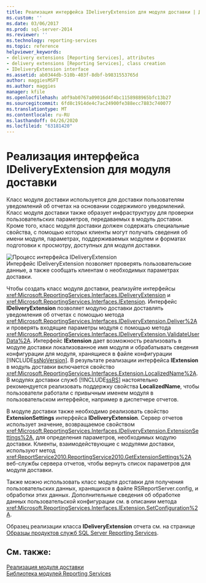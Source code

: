 ```yaml
---
title: Реализация интерфейса IDeliveryExtension для модуля доставки | Документы Майкрософт
ms.custom: ''
ms.date: 03/06/2017
ms.prod: sql-server-2014
ms.reviewer: ''
ms.technology: reporting-services
ms.topic: reference
helpviewer_keywords:
- delivery extensions [Reporting Services], attributes
- delivery extensions [Reporting Services], class creation
- IDeliveryExtension interface
ms.assetid: ab0344db-510b-403f-8dbf-b9831553765d
author: maggiesMSFT
ms.author: maggies
manager: kfile
ms.openlocfilehash: a0f9ab0767a09016d4f4bc1158988965bfc13b27
ms.sourcegitcommit: 6fd8c1914de4c7ac24900fe388ecc7883c740077
ms.translationtype: MT
ms.contentlocale: ru-RU
ms.lasthandoff: 04/26/2020
ms.locfileid: "63181420"
---
```

# <a name="implementing-the-ideliveryextension-interface-for-a-delivery-extension"></a>Реализация интерфейса IDeliveryExtension для модуля доставки
  Класс модуля доставки используется для доставки пользователям уведомлений об отчетах на основании содержимого уведомлений. Класс модуля доставки также образует инфраструктуру для проверки пользовательских параметров, передаваемых в модуль доставки. Кроме того, класс модуля доставки должен содержать специальные свойства, с помощью которых клиенты могут получать сведения об имени модуля, параметрах, поддерживаемых модулем и форматах подготовки к просмотру, доступных для модуля доставки.  
  
 ![Процесс интерфейса IDeliveryExtension](../../media/bk-ext-02.gif "Процесс интерфейса IDeliveryExtension")  
Интерфейс IDeliveryExtension позволяет проверять пользовательские данные, а также сообщать клиентам о необходимых параметрах доставки.  
  
 Чтобы создать класс модуля доставки, реализуйте интерфейсы <xref:Microsoft.ReportingServices.Interfaces.IDeliveryExtension> и <xref:Microsoft.ReportingServices.Interfaces.IExtension>. Интерфейс **IDeliveryExtension** позволяет модулю доставки доставлять уведомления об отчетах с помощью метода <xref:Microsoft.ReportingServices.Interfaces.IDeliveryExtension.Deliver%2A> и проверять входящие параметры модуля с помощью метода <xref:Microsoft.ReportingServices.Interfaces.IDeliveryExtension.ValidateUserData%2A>. Интерфейс **IExtension** дает возможность реализовать в модуле доставки локализованное имя модуля и обрабатывать сведения конфигурации для модуля, хранящиеся в файле конфигурации [!INCLUDE[ssNoVersion](../../../includes/ssnoversion-md.md)]. В результате реализации интерфейса **IExtension** в модуль доставки включается свойство <xref:Microsoft.ReportingServices.Interfaces.Extension.LocalizedName%2A>. В модулях доставки служб [!INCLUDE[ssRS](../../../includes/ssrs.md)] настоятельно рекомендуется реализовать поддержку свойства **LocalizedName**, чтобы пользователи работали с привычным именем модуля в пользовательском интерфейсе, например в диспетчере отчетов.  
  
 В модуле доставки также необходимо реализовать свойство **ExtensionSettings** интерфейса **IDeliveryExtension**. Сервер отчетов использует значение, возвращаемое свойством <xref:Microsoft.ReportingServices.Interfaces.IDeliveryExtension.ExtensionSettings%2A>, для определения параметров, необходимых модулю доставки. Клиенты, взаимодействующие с модулями доставки, используют метод <xref:ReportService2010.ReportingService2010.GetExtensionSettings%2A> веб-службы сервера отчетов, чтобы вернуть список параметров для модуля доставки.  
  
 Также можно использовать класс модуля доставки для получения пользовательских данных, хранящихся в файле RSReportServer.config, и обработки этих данных. Дополнительные сведения об обработке данных пользовательской конфигурации см. в описании метода <xref:Microsoft.ReportingServices.Interfaces.IExtension.SetConfiguration%2A>.  
  
 Образец реализации класса **IDeliveryExtension** отчета см. на странице [Образцы продуктов служб SQL Server Reporting Services](https://go.microsoft.com/fwlink/?LinkId=177889).  
  
## <a name="see-also"></a>См. также:  
 [Реализация модуля доставки](../delivery-extension/implementing-a-delivery-extension.md)   
 [Библиотека модулей Reporting Services](../reporting-services-extension-library.md)  
  
  
